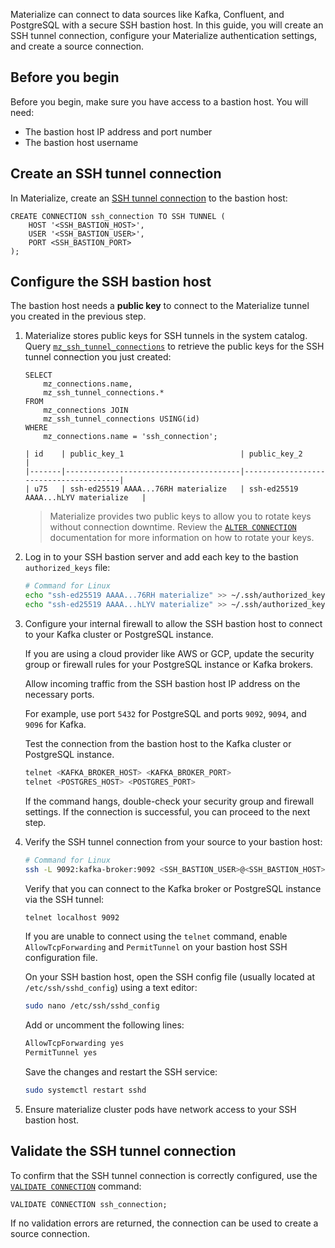 Materialize can connect to data sources like Kafka, Confluent, and PostgreSQL with a
secure SSH bastion host. In this guide, you will create an SSH tunnel
connection, configure your Materialize authentication settings, and create a
source connection.

## Before you begin

Before you begin, make sure you have access to a bastion host. You will need:

* The bastion host IP address and port number
* The bastion host username

## Create an SSH tunnel connection

In Materialize, create an [SSH tunnel connection](/sql/create-connection/#ssh-tunnel) to the bastion host:

```mzsql
CREATE CONNECTION ssh_connection TO SSH TUNNEL (
    HOST '<SSH_BASTION_HOST>',
    USER '<SSH_BASTION_USER>',
    PORT <SSH_BASTION_PORT>
);
```

## Configure the SSH bastion host

The bastion host needs a **public key** to connect to the Materialize tunnel you
created in the previous step.

1. Materialize stores public keys for SSH tunnels in the system catalog. Query [`mz_ssh_tunnel_connections`](/sql/system-catalog/mz_catalog/#mz_ssh_tunnel_connections) to retrieve the public keys for the SSH tunnel connection you just created:

    ```mzsql
    SELECT
        mz_connections.name,
        mz_ssh_tunnel_connections.*
    FROM
        mz_connections JOIN
        mz_ssh_tunnel_connections USING(id)
    WHERE
        mz_connections.name = 'ssh_connection';
    ```

    ```
    | id    | public_key_1                          | public_key_2                          |
    |-------|---------------------------------------|---------------------------------------|
    | u75   | ssh-ed25519 AAAA...76RH materialize   | ssh-ed25519 AAAA...hLYV materialize   |
    ```


    > Materialize provides two public keys to allow you to rotate keys without
    connection downtime. Review the [`ALTER CONNECTION`](/sql/alter-connection) documentation for
    more information on how to rotate your keys.

1. Log in to your SSH bastion server and add each key to the bastion `authorized_keys` file:

    ```bash
    # Command for Linux
    echo "ssh-ed25519 AAAA...76RH materialize" >> ~/.ssh/authorized_keys
    echo "ssh-ed25519 AAAA...hLYV materialize" >> ~/.ssh/authorized_keys
    ```

3. Configure your internal firewall to allow the SSH bastion host to connect to your Kafka cluster or PostgreSQL instance.

    If you are using a cloud provider like AWS or GCP, update the security group or firewall rules for your PostgreSQL instance or Kafka brokers.

    Allow incoming traffic from the SSH bastion host IP address on the necessary ports.

    For example, use port `5432` for PostgreSQL and ports `9092`, `9094`, and `9096` for Kafka.

    Test the connection from the bastion host to the Kafka cluster or PostgreSQL instance.

    ```bash
    telnet <KAFKA_BROKER_HOST> <KAFKA_BROKER_PORT>
    telnet <POSTGRES_HOST> <POSTGRES_PORT>
    ```

    If the command hangs, double-check your security group and firewall settings. If the connection is successful, you can proceed to the next step.

4. Verify the SSH tunnel connection from your source to your bastion host:

    ```bash
    # Command for Linux
    ssh -L 9092:kafka-broker:9092 <SSH_BASTION_USER>@<SSH_BASTION_HOST>
    ```

    Verify that you can connect to the Kafka broker or PostgreSQL instance via the SSH tunnel:

    ```bash
    telnet localhost 9092
    ```

    If you are unable to connect using the `telnet` command, enable `AllowTcpForwarding` and `PermitTunnel` on your bastion host SSH configuration file.

    On your SSH bastion host, open the SSH config file (usually located at `/etc/ssh/sshd_config`) using a text editor:

    ```bash
    sudo nano /etc/ssh/sshd_config
    ```

    Add or uncomment the following lines:

    ```bash
    AllowTcpForwarding yes
    PermitTunnel yes
    ```

    Save the changes and restart the SSH service:

    ```bash
    sudo systemctl restart sshd
    ```

5. Ensure materialize cluster pods have network access to your SSH bastion host.

## Validate the SSH tunnel connection

To confirm that the SSH tunnel connection is correctly configured, use the [`VALIDATE CONNECTION`](/sql/validate-connection) command:

```mzsql
VALIDATE CONNECTION ssh_connection;
```

If no validation errors are returned, the connection can be used to create a source connection.

